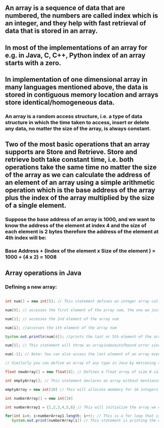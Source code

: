 ## An array is a sequence of data that are numbered, the numbers are called index which is an integer, and they help with fast retrieval of data that is stored in an array.

## In most of the implementations of an array for e.g. in Java, C, C++, Python index of an array starts with a zero. 

## In implementation of one dimensional array in many languages mentioned above, the data is stored in contiguous memory location and arrays store identical/homogeneous data.

### An array is a random access structure, i.e. a type of data structure in which the time taken to access, insert or delete any data, no matter the size of the array, is always constant. 

## Two of the most basic operations that an array supports are Store and Retrieve. Store and retrieve both take constant time, i.e. both operations take the same time no matter the size of the array as we can calculate the address of an element of an array using a simple arithmetic operation which is the base address of the array plus the index of the array multiplied by the size of a single element. 

### Suppose the base address of an array is 1000, and we want to know the address of the element at index 4 and the size of each element is 2 bytes therefore the address of the element at 4th index will be:

### Base Address + (Index of the element x Size of the element ) = 1000 + (4 x 2) = 1008

## Array operations in Java

### Defining a new array:

``` java

int num[] = new int[5]; // This statement defines an integer array called 'num' of size 5

num[0]; // accesses the first element of the array num, the one we just created

num[1]; // accesses the 2nd element of the array num

num[i]; //accesses the ith element of the array num 

System.out.println(num[4]); //prints the last or 5th element of the array num

num[5]; // This statement will throw an arrayindexoutofbound error since our array only has 5 elemnts and this command is trying to retrieve the 6th element which is not present

num[-1]; // Note: You can also access the last element of an array even if you dont know the size by giving -1 as the index

// Similarly you can define an array of any type in Java by metioning the type while declaring it:

float newArray[] = new float[8]; // Defines a float array of size 8 called newArray

int emptyArray[]; // This statement declares an array without mentioning the size which will create a null reference to the array without allocating any memory

emptyArray = new int[10] // This will allocate memomry for 10 integers for the emptyArray we created

int numberArray[] = new int[10]

int numberArray1 = {1,2,3,4,5,6} // This will initialize the array we created in the previous statement with numbers 1 to 6 we mentioned inside the curly brackets {}

for(int i=0; i<numberArray1.length; i++); // This is a for loop that is iterating through the numberArray1 and numberArray.length is a function that is giving us the size of the array
   System.out.print(numberArray[i]) // This statement is printing the element in the numberArray1, combined with the for loop it will iterate through the array and prnnt all the numbers that are present in the array.

```

